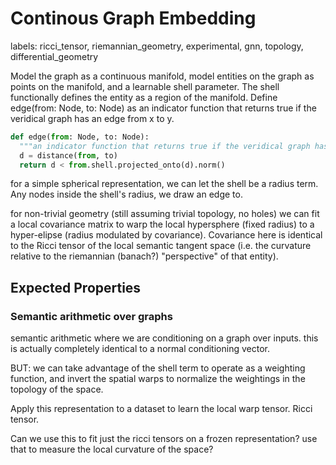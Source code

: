 # Continous Graph Embedding

labels: ricci_tensor, riemannian_geometry, experimental, gnn, topology, differential_geometry

Model the graph as a continuous manifold, model entities on the graph as points on the manifold, and a learnable shell parameter. 
The shell functionally defines the entity as a region of the manifold.
Define edge(from: Node, to: Node) as an indicator function that returns true if the veridical graph has an edge from x to y. 

```python
def edge(from: Node, to: Node):
  """an indicator function that returns true if the veridical graph has an edge from x to y."""
  d = distance(from, to)
  return d < from.shell.projected_onto(d).norm()
```

for a simple spherical representation, we can let the shell be a radius term. Any nodes inside the shell's radius, we draw an edge to.

for non-trivial geometry (still assuming trivial topology, no holes) we can fit a local covariance matrix to warp the local hypersphere (fixed radius) to a hyper-elipse (radius modulated by covariance). Covariance here is identical to the Ricci tensor of the local semantic tangent space (i.e. the curvature relative to the riemannian (banach?) "perspective" of that entity).

## Expected Properties

### Semantic arithmetic over graphs

semantic arithmetic where we are conditioning on a graph over inputs. this is actually completely identical to a normal conditioning vector.

BUT: we can take advantage of the shell term to operate as a weighting function, and invert the spatial warps to normalize the weightings in the topology of the space.

Apply this representation to a dataset to learn the local warp tensor. Ricci tensor.

Can we use this to fit just the ricci tensors on a frozen representation? use that to measure the local curvature of the space?
